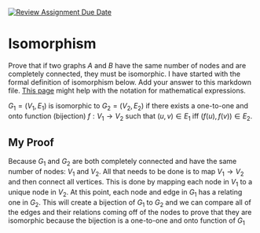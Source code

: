 [![Review Assignment Due Date](https://classroom.github.com/assets/deadline-readme-button-24ddc0f5d75046c5622901739e7c5dd533143b0c8e959d652212380cedb1ea36.svg)](https://classroom.github.com/a/ppBU16qM)
# Isomorphism

Prove that if two graphs $A$ and $B$ have the same number of nodes and are
completely connected, they must be isomorphic. I have started with the formal
definition of isomorphism below. Add your answer to this markdown file. [This
page](https://docs.github.com/en/get-started/writing-on-github/working-with-advanced-formatting/writing-mathematical-expressions)
might help with the notation for mathematical expressions.

$G_1=(V_1 , E_1)$ is isomorphic to $G_2 = (V_2, E_2)$ if there exists a
one-to-one and onto function (bijection) $f: V_1 \rightarrow V_2$ such that $(u,v)
\in E_1$ iff $(f(u),f(v)) \in E_2$.

## My Proof

Because $G_1$ and $G_2$ are both completely connected and have the same number of nodes: $V_1$ and $V_2$. All that needs to be done is to map $V_1 \to V_2$ and then connect all vertices. This is done by mapping each node in $V_1$ to a unique node in $V_2$. At this point, each node and edge in $G_1$ has a relating one in $G_2$. This will create a bijection of $G_1$ to $G_2$ and we can compare all of the edges and their relations coming off of the nodes to prove that they are isomorphic because the bijection is a one-to-one and onto function of $G_1$
























